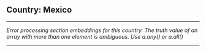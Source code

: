 ## Country: Mexico

---

*Error processing section embeddings for this country: The truth value of an array with more than one element is ambiguous. Use a.any() or a.all()*

---
